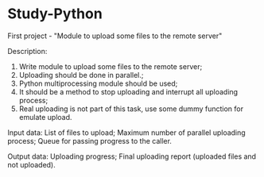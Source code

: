 # Study-Python

First project - "Module to upload some files to the remote server"

Description:
1. Write module to upload some files to the remote server;
2. Uploading should be done in parallel.;
3. Python multiprocessing module should be used;
4. It should be a method to stop uploading and interrupt all uploading process;
5. Real uploading is not part of this task, use some dummy function for emulate upload.

Input data:
List of files to upload;
Maximum number of parallel uploading process;
Queue for passing progress to the caller.

Output data:
Uploading progress;
Final uploading report (uploaded files and not uploaded).
